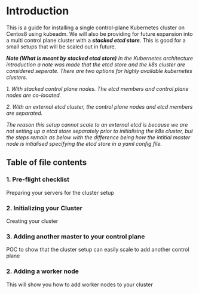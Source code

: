 # Introduction #

This is a guide for installing a single control-plane Kubernetes cluster on Centos8 using kubeadm. We will also be providing for future expansion into a multi control plane cluster with a ***stacked etcd store***. This is good for a small setups that will be scaled out in future. 

***Note (What is meant by stacked etcd store)***
*In the Kubernetes architecture introduction a note was made that the etcd store and the k8s cluster are considered seperate. There are two options for highly available kubernetes clusters.*

*1. With stacked control plane nodes. The etcd members and control plane nodes are co-located.* 

*2. With an external etcd cluster, the control plane nodes and etcd members are separated.* 

*The reason this setup cannot scale to an external etcd is because we are not setting up a etcd store separately prior to initialising the k8s cluster, but the steps remain as below with the difference being how the intitial master node is intialised specifying the etcd store in a yaml config file.*

## Table of file contents ##
### 1. Pre-flight checklist ### 
Preparing your servers for the cluster setup
### 2. Initializing your Cluster ###
Creating your cluster
### 3. Adding another master to your control plane ###
POC to show that the cluster setup can easily scale to add another control plane
### 2. Adding a worker node ###
This will show you how to add worker nodes to your cluster


